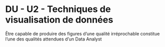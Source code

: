 # DU - U2 - Techniques de visualisation de données
Être capable de produire des figures d’une qualité irréprochable constitue l’une des qualités attendues d’un Data Analyst
